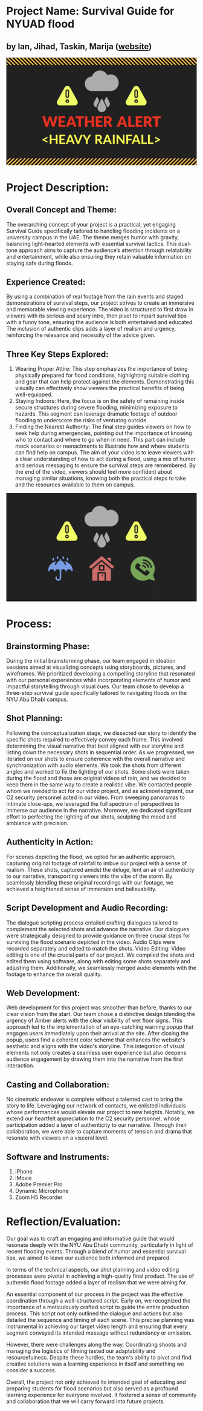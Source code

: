 # Project Name: Survival Guide for NYUAD flood 
## by Ian, Jihad, Taskin, Marija ([website](https://theviision.github.io/video_assignment.github.io/))

![alt text](Image/intro.png)

# Project Description:
## Overall Concept and Theme:
The overarching concept of your project is a practical, yet engaging Survival Guide specifically tailored to handling flooding incidents on a university campus in the UAE. The theme merges humor with gravity, balancing light-hearted elements with essential survival tactics. This dual-tone approach aims to capture the audience’s attention through relatability and entertainment, while also ensuring they retain valuable information on staying safe during floods.
## Experience Created:
By using a combination of real footage from the rain events and staged demonstrations of survival steps, our project strives to create an immersive and memorable viewing experience. The video is structured to first draw in viewers with its serious and scary intro, then pivot to impart survival tips with a funny tone, ensuring the audience is both entertained and educated. The inclusion of authentic clips adds a layer of realism and urgency, reinforcing the relevance and necessity of the advice given.
## Three Key Steps Explored:
1. Wearing Proper Attire: This step emphasizes the importance of being physically prepared for flood conditions, highlighting suitable clothing and gear that can help protect against the elements. Demonstrating this visually can effectively show viewers the practical benefits of being well-equipped.
2. Staying Indoors: Here, the focus is on the safety of remaining inside secure structures during severe flooding, minimizing exposure to hazards. This segment can leverage dramatic footage of outdoor flooding to underscore the risks of venturing outside.
3. Finding the Nearest Authority: The final step guides viewers on how to seek help during emergencies, pointing out the importance of knowing who to contact and where to go when in need. This part can include mock scenarios or reenactments to illustrate how and where students can find help on campus.
The aim of your video is to leave viewers with a clear understanding of how to act during a flood, using a mix of humor and serious messaging to ensure the survival steps are remembered. By the end of the video, viewers should feel more confident about managing similar situations, knowing both the practical steps to take and the resources available to them on campus.

![alt text](Image/steps.png)

# Process:
## Brainstorming Phase:
During the initial brainstorming phase, our team engaged in ideation sessions aimed at visualizing concepts using storyboards, pictures, and wireframes. We prioritized developing a compelling storyline that resonated with our personal experiences while incorporating elements of humor and impactful storytelling through visual cues. Our team chose to develop a three-step survival guide specifically tailored to navigating floods on the NYU Abu Dhabi campus. 
## Shot Planning:
Following the conceptualization stage, we dissected our story to identify the specific shots required to effectively convey each frame. This involved determining the visual narrative that best aligned with our storyline and listing down the necessary shots in sequential order. As we progressed, we iterated on our shots to ensure coherence with the overall narrative and synchronization with audio elements. We took the shots from different angles and worked to fix the lighting of our shots. Some shots were taken during the flood and those are original videos of rain, and we decided to keep them in the same way to create a realistic vibe. We contacted people whom we needed to act for our video project, and as acknowledgment, our C2 security personnel acted in our video. 
From sweeping panoramas to intimate close-ups, we leveraged the full spectrum of perspectives to immerse our audience in the narrative. Moreover, we dedicated significant effort to perfecting the lighting of our shots, sculpting the mood and ambiance with precision.
## Authenticity in Action:
For scenes depicting the flood, we opted for an authentic approach, capturing original footage of rainfall to imbue our project with a sense of realism. These shots, captured amidst the deluge, lent an air of authenticity to our narrative, transporting viewers into the vibe of the storm. By seamlessly blending these original recordings with our footage, we achieved a heightened sense of immersion and believability. 
## Script Development and Audio Recording:
The dialogue scripting process entailed crafting dialogues tailored to complement the selected shots and advance the narrative. Our dialogues were strategically designed to provide guidance on three crucial steps for surviving the flood scenario depicted in the video. Audio Clips were recorded separately and edited to match the shots. 
Video Editing: 
Video editing is one of the crucial parts of our project. We compiled the shots and edited them using software, along with editing some shots separately and adjusting them. Additionally, we seamlessly merged audio elements with the footage to enhance the overall quality. 
## Web Development: 
Web development for this project was smoother than before, thanks to our clear vision from the start. Our team chose a distinctive design blending the urgency of Amber alerts with the clear visibility of wet floor signs. This approach led to the implementation of an eye-catching warning popup that engages users immediately upon their arrival at the site. After closing the popup, users find a coherent color scheme that enhances the website's aesthetic and aligns with the video's storyline. This integration of visual elements not only creates a seamless user experience but also deepens audience engagement by drawing them into the narrative from the first interaction.
## Casting and Collaboration:
No cinematic endeavor is complete without a talented cast to bring the story to life. Leveraging our network of contacts, we enlisted individuals whose performances would elevate our project to new heights. Notably, we extend our heartfelt appreciation to the C2 security personnel, whose participation added a layer of authenticity to our narrative. Through their collaboration, we were able to capture moments of tension and drama that resonate with viewers on a visceral level.
## Software and Instruments: 
1. iPhone
2. iMovie
3. Adobe Premier Pro
4. Dynamic Microphone
5. Zoom H5 Recorder


# Reflection/Evaluation:
Our goal was to craft an engaging and informative guide that would resonate deeply with the NYU Abu Dhabi community, particularly in light of recent flooding events. Through a blend of humor and essential survival tips, we aimed to leave our audience both informed and prepared.

In terms of the technical aspects, our shot planning and video editing processes were pivotal in achieving a high-quality final product. The use of authentic flood footage added a layer of realism that we were aiming for. 

An essential component of our process in the project was the effective coordination through a well-structured script. Early on, we recognized the importance of a meticulously crafted script to guide the entire production process. This script not only outlined the dialogue and actions but also detailed the sequence and timing of each scene. This precise planning was instrumental in achieving our target video length and ensuring that every segment conveyed its intended message without redundancy or omission.

However, there were challenges along the way. Coordinating shoots and managing the logistics of filming tested our adaptability and resourcefulness. Despite these hurdles, the team's ability to pivot and find creative solutions was a learning experience in itself and something we consider a success.

Overall, the project not only achieved its intended goal of educating and preparing students for flood scenarios but also served as a profound learning experience for everyone involved. It fostered a sense of community and collaboration that we will carry forward into future projects.

